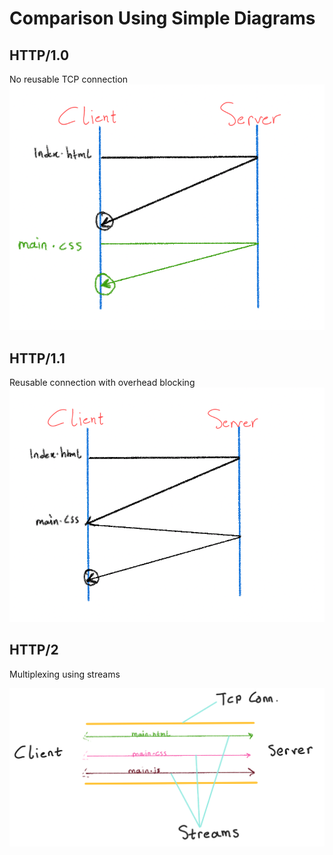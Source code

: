 # Comparison Using Simple Diagrams

## HTTP/1.0

No reusable TCP connection
<img src="https://raw.githubusercontent.com/emmanuerl/h2-guide/main/images/1.png" />

## HTTP/1.1

Reusable connection with overhead blocking
<img src="https://raw.githubusercontent.com/emmanuerl/h2-guide/main/images/1.1.png" />

## HTTP/2

Multiplexing using streams

<img src="https://raw.githubusercontent.com/emmanuerl/h2-guide/main/images/2.png" />
